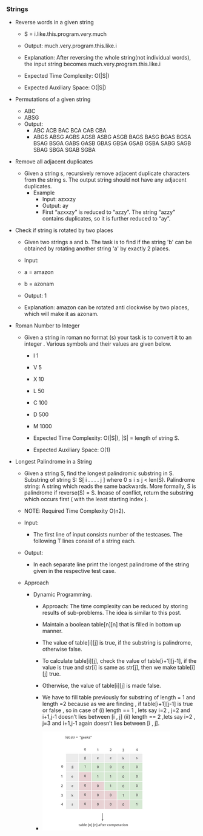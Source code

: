 
### Strings 

* Reverse words in a given string 

    - S = i.like.this.program.very.much
    - Output: much.very.program.this.like.i
    - Explanation: After reversing the whole
        string(not individual words), the input
        string becomes
        much.very.program.this.like.i

    - Expected Time Complexity: O(|S|)
    - Expected Auxiliary Space: O(|S|)

* Permutations of a given string

    - ABC
    - ABSG
    - Output:
        - ABC ACB BAC BCA CAB CBA 
        - ABGS ABSG AGBS AGSB ASBG ASGB BAGS BASG BGAS BGSA BSAG BSGA GABS GASB GBAS GBSA GSAB GSBA SABG SAGB SBAG SBGA SGAB SGBA 

* Remove all adjacent duplicates 

    - Given a string s, recursively remove adjacent duplicate characters from the string s. The output string should not have any adjacent duplicates.
        - Example
            - Input: azxxzy 
            - Output: ay 
            - First “azxxzy” is reduced to “azzy”. 
            The string “azzy” contains duplicates, 
            so it is further reduced to “ay”.

* Check if string is rotated by two places

    - Given two strings a and b. The task is to find if the string 'b' can be obtained by rotating another string 'a' by exactly 2 places.

    - Input:
    - a = amazon
    - b = azonam
    - Output: 1
    - Explanation: amazon can be rotated anti
        clockwise by two places, which will make
        it as azonam.

* Roman Number to Integer 
    - Given a string in roman no format (s)  your task is to convert it to an integer . Various symbols and their values are given below.
        - I 1
        - V 5
        - X 10
        - L 50
        - C 100
        - D 500
        - M 1000

        - Expected Time Complexity: O(|S|), |S| = length of string S.
        - Expected Auxiliary Space: O(1)

* Longest Palindrome in a String 

    - Given a string S, find the longest palindromic substring in S. Substring of string S: S[ i . . . . j ] where 0 ≤ i ≤ j < len(S). Palindrome string: A string which reads the same backwards. More formally, S is palindrome if reverse(S) = S. Incase of conflict, return the substring which occurs first ( with the least starting index ).

    - NOTE: Required Time Complexity O(n2).
    
    - Input:
        - The first line of input consists number of the testcases. The following T lines consist of a string each.
    
    - Output:
        - In each separate line print the longest palindrome of the string given in the respective test case.

    - Approach

       * Dynamic Programming. 
            * Approach: The time complexity can be reduced by storing results of sub-problems. The idea is similar to this post.  

            * Maintain a boolean table[n][n] that is filled in bottom up manner.
            * The value of table[i][j] is true, if the substring is palindrome, otherwise false.
            * To calculate table[i][j], check the value of table[i+1][j-1], if the value is true and str[i] is same as str[j], then we make table[i][j] true.
            * Otherwise, the value of table[i][j] is made false.
            * We have to fill table previously for substring of length = 1 and length =2 because 
            as we are finding , if table[i+1][j-1] is true or false , so in case of 
            (i) length == 1 , lets say i=2 , j=2 and i+1,j-1 doesn’t lies between [i , j] 
            (ii) length == 2 ,lets say i=2 , j=3 and i+1,j-1 again doesn’t lies between [i , j].
            * ![DP](../../images/dynamicprogramming_longestpalindrome.png)

